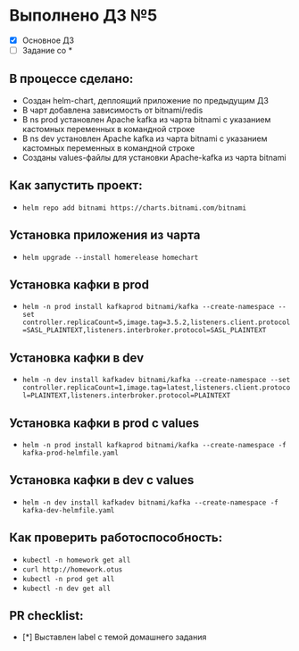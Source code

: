 # Выполнено ДЗ №5

 - [x] Основное ДЗ
 - [ ] Задание со *

## В процессе сделано:
 - Создан helm-chart, деплоящий приложение по предыдущим ДЗ
 - В чарт добавлена зависимость от bitnami/redis
 - В ns prod установлен Apache kafka из чарта bitnami с указанием кастомных переменных в командной строке
 - В ns dev установлен Apache kafka из чарта bitnami с указанием кастомных переменных в командной строке
 - Созданы values-файлы для установки Apache-kafka из чарта bitnami

## Как запустить проект:
 - `helm repo add bitnami https://charts.bitnami.com/bitnami`
 ## Установка приложения из чарта
 - `helm upgrade --install homerelease homechart`
 ## Установка кафки в prod
 - `helm -n prod install kafkaprod bitnami/kafka --create-namespace --set controller.replicaCount=5,image.tag=3.5.2,listeners.client.protocol=SASL_PLAINTEXT,listeners.interbroker.protocol=SASL_PLAINTEXT`
 ## Установка кафки в dev
 - `helm -n dev install kafkadev bitnami/kafka --create-namespace --set controller.replicaCount=1,image.tag=latest,listeners.client.protocol=PLAINTEXT,listeners.interbroker.protocol=PLAINTEXT`
 ## Установка кафки в prod c values
 - `helm -n prod install kafkaprod bitnami/kafka --create-namespace -f kafka-prod-helmfile.yaml`
 ## Установка кафки в dev c values
 - `helm -n dev install kafkadev bitnami/kafka --create-namespace -f kafka-dev-helmfile.yaml`


## Как проверить работоспособность:

 - `kubectl -n homework get all`
 - `curl http://homework.otus`
 - `kubectl -n prod get all`
 - `kubectl -n dev get all`


## PR checklist:
 - [*] Выставлен label с темой домашнего задания

